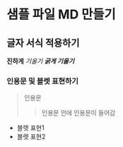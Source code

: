 # 샘플 파일 MD 만들기



## 글자 서식 적용하기
**진하게**
*기울기*
***굵게 기울기***




### 인용문 및 블렛 표현하기
> 인용문
>> 인용문 안에 인용문이 들어감
>
- 블렛 표현1
- 블렛 표현2

